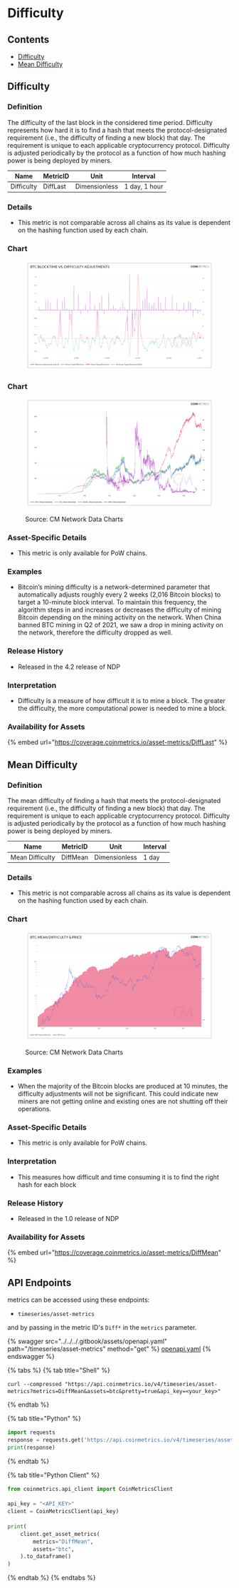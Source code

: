 # Difficulty

## Contents

* [Difficulty](difficulty.md#difflast)
* [Mean Difficulty](difficulty.md#diffmean)

## Difficulty <a href="#difflast" id="difflast"></a>

### Definition

The difficulty of the last block in the considered time period. Difficulty represents how hard it is to find a hash that meets the protocol-designated requirement (i.e., the difficulty of finding a new block) that day. The requirement is unique to each applicable cryptocurrency protocol. Difficulty is adjusted periodically by the protocol as a function of how much hashing power is being deployed by miners.

| Name       | MetricID | Unit          | Interval      |
| ---------- | -------- | ------------- | ------------- |
| Difficulty | DiffLast | Dimensionless | 1 day, 1 hour |

### Details

* This metric is not comparable across all chains as its value is dependent on the hashing function used by each chain.

### Chart

<figure><img src="../../../.gitbook/assets/BTC_Blocktime_vs._Difficulty_Adjustments.png" alt=""><figcaption></figcaption></figure>

### Chart

<figure><img src="../../../.gitbook/assets/Coin_Metrics_Network_Data_2022-09-15T15-37.png" alt=""><figcaption><p>Source: CM Network Data Charts</p></figcaption></figure>

### Asset-Specific Details

* This metric is only available for PoW chains.

### Examples

* Bitcoin’s mining difficulty is a network-determined parameter that automatically adjusts roughly every 2 weeks (2,016 Bitcoin blocks) to target a 10-minute block interval. To maintain this frequency, the algorithm steps in and increases or decreases the difficulty of mining Bitcoin depending on the mining activity on the network. When China banned BTC mining in Q2 of 2021, we saw a drop in mining activity on the network, therefore the difficulty dropped as well.

### Release History

* Released in the 4.2 release of NDP

### Interpretation

* Difficulty is a measure of how difficult it is to mine a block. The greater the difficulty, the more computational power is needed to mine a block.



### Availability for Assets <a href="#diffmean" id="diffmean"></a>

{% embed url="https://coverage.coinmetrics.io/asset-metrics/DiffLast" %}

## Mean Difficulty

### Definition

The mean difficulty of finding a hash that meets the protocol-designated requirement (i.e., the difficulty of finding a new block) that day. The requirement is unique to each applicable cryptocurrency protocol. Difficulty is adjusted periodically by the protocol as a function of how much hashing power is being deployed by miners.

| Name            | MetricID | Unit          | Interval |
| --------------- | -------- | ------------- | -------- |
| Mean Difficulty | DiffMean | Dimensionless | 1 day    |

### Details

* This metric is not comparable across all chains as its value is dependent on the hashing function used by each chain.

### Chart

<figure><img src="../../../.gitbook/assets/BTC_Mean_Difficulty___Price (1).png" alt=""><figcaption><p>Source: CM Network Data Charts</p></figcaption></figure>

### Examples

* When the majority of the Bitcoin blocks are produced at 10 minutes, the difficulty adjustments will not be significant. This could indicate new miners are not getting online and existing ones are not shutting off their operations.

### Asset-Specific Details

* This metric is only available for PoW chains.

### Interpretation

* This measures how difficult and time consuming it is to find the right hash for each block

### Release History

* Released in the 1.0 release of NDP



### Availability for Assets

{% embed url="https://coverage.coinmetrics.io/asset-metrics/DiffMean" %}

## API Endpoints

metrics can be accessed using these endpoints:

* `timeseries/asset-metrics`

and by passing in the metric ID's `Diff*` in the `metrics` parameter.

{% swagger src="../../../.gitbook/assets/openapi.yaml" path="/timeseries/asset-metrics" method="get" %}
[openapi.yaml](../../../.gitbook/assets/openapi.yaml)
{% endswagger %}

{% tabs %}
{% tab title="Shell" %}
```shell
curl --compressed "https://api.coinmetrics.io/v4/timeseries/asset-metrics?metrics=DiffMean&assets=btc&pretty=true&api_key=<your_key>"
```
{% endtab %}

{% tab title="Python" %}
```python
import requests
response = requests.get('https://api.coinmetrics.io/v4/timeseries/asset-metrics?metrics=DiffMean&assets=btc&pretty=true&api_key=<your_key>').json()
print(response)
```
{% endtab %}

{% tab title="Python Client" %}
```python
from coinmetrics.api_client import CoinMetricsClient

api_key = "<API_KEY>"
client = CoinMetricsClient(api_key)

print(
    client.get_asset_metrics(
        metrics="DiffMean", 
        assets="btc",
    ).to_dataframe()
)
```
{% endtab %}
{% endtabs %}
